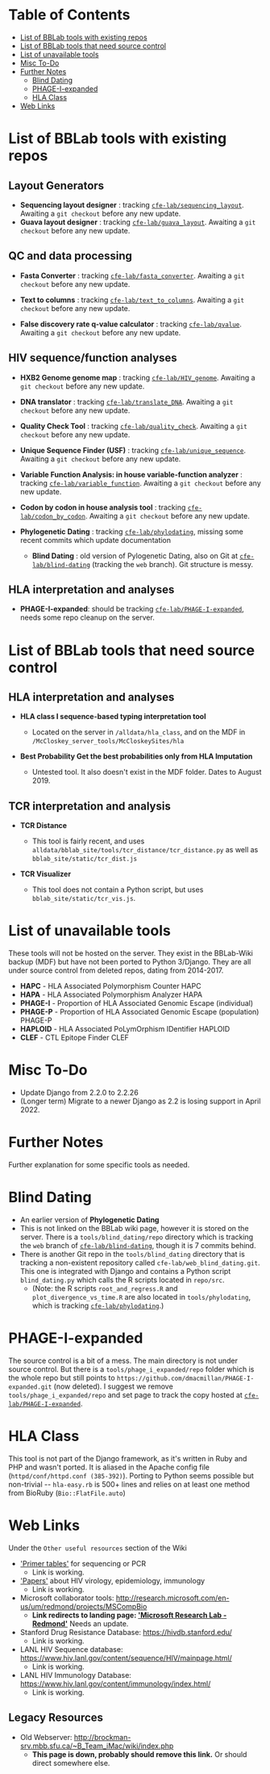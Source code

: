 # Table of Contents

- [List of BBLab tools with existing repos](#list-of-bblab-tools-with-existing-repos)
- [List of BBLab tools that need source control](#list-of-bblab-tools-that-need-source-control)
- [List of unavailable tools](#list-of-unavailable-tools)
- [Misc To-Do](#misc-to-do)
- [Further Notes](#further-notes)
    - [Blind Dating](#blind-dating) 
    - [PHAGE-I-expanded](#phage-i-expanded)
    - [HLA Class](#hla-class)
- [Web Links](#web-links)


# List of BBLab tools with existing repos


## Layout Generators

- __Sequencing layout designer__ : tracking [`cfe-lab/sequencing_layout`]. Awaiting a `git checkout` before any new update.
- __Guava layout designer__ : tracking [`cfe-lab/guava_layout`]. Awaiting a `git checkout` before any new update.

 [`cfe-lab/sequencing_layout`]: https://github.com/cfe-lab/sequencing_layout
 [`cfe-lab/guava_layout`]: https://github.com/cfe-lab/guava_layout


## QC and data processing

- __Fasta Converter__ : tracking [`cfe-lab/fasta_converter`]. Awaiting a `git checkout` before any new update.

- __Text to columns__ : tracking [`cfe-lab/text_to_columns`]. Awaiting a `git checkout` before any new update.
    
- __False discovery rate q-value calculator__ : tracking [`cfe-lab/qvalue`]. Awaiting a `git checkout` before any new update.

[`cfe-lab/fasta_converter`]: https://github.com/cfe-lab/fasta_converter
[`cfe-lab/text_to_columns`]: https://github.com/cfe-lab/text_to_columns
[`cfe-lab/qvalue`]: https://github.com/cfe-lab/qvalue


## HIV sequence/function analyses

- __HXB2 Genome genome map__ : tracking [`cfe-lab/HIV_genome`]. Awaiting a `git checkout` before any new update.

- __DNA translator__ : tracking [`cfe-lab/translate_DNA`]. Awaiting a `git checkout` before any new update.

- __Quality Check Tool__ : tracking [`cfe-lab/quality_check`]. Awaiting a `git checkout` before any new update.

- __Unique Sequence Finder (USF)__ : tracking [`cfe-lab/unique_sequence`]. Awaiting a `git checkout` before any new update.

- __Variable Function Analysis: in house variable-function analyzer__ : tracking [`cfe-lab/variable_function`]. Awaiting a `git checkout` before any new update.

- __Codon by codon in house analysis tool__ : tracking [`cfe-lab/codon_by_codon`]. Awaiting a `git checkout` before any new update. 

- __Phylogenetic Dating__ : tracking [`cfe-lab/phylodating`], missing some recent commits which update documentation
    - __Blind Dating__ : old version of Pylogenetic Dating, also on Git at [`cfe-lab/blind-dating`] (tracking the `web` branch). Git structure is messy.

[`cfe-lab/HIV_genome`]: https://github.com/cfe-lab/HIV_genome
[`cfe-lab/translate_DNA`]: https://github.com/cfe-lab/translate_DNA
[`cfe-lab/quality_check`]: https://github.com/cfe-lab/quality_check
[`cfe-lab/unique_sequence`]: https://github.com/cfe-lab/unique_sequence
[`cfe-lab/variable_function`]: https://github.com/cfe-lab/variable_function
[`cfe-lab/codon_by_codon`]: https://github.com/cfe-lab/codon_by_codon
[`cfe-lab/phylodating`]: https://github.com/cfe-lab/phylodating
[`cfe-lab/blind-dating`]: https://github.com/cfe-lab/blind-dating/tree/web


## HLA interpretation and analyses

- __PHAGE-I-expanded__: should be tracking [`cfe-lab/PHAGE-I-expanded`], needs some repo cleanup on the server.

[`cfe-lab/PHAGE-I-expanded`]: https://github.com/cfe-lab/PHAGE-I-expanded


# List of BBLab tools that need source control


## HLA interpretation and analyses

- __HLA class I sequence-based typing interpretation tool__ 
    - Located on the server in `/alldata/hla_class`, and on the MDF in `/McCloskey_server_tools/McCloskeySites/hla`

- __Best Probability Get the best probabilities only from HLA Imputation__ 
    - Untested tool. It also doesn't exist in the MDF folder. Dates to August 2019.


## TCR interpretation and analysis   

- __TCR Distance__
    - This tool is fairly recent, and uses `alldata/bblab_site/tools/tcr_distance/tcr_distance.py` as well as `bblab_site/static/tcr_dist.js`
    
- __TCR Visualizer__
    - This tool does not contain a Python script, but uses `bblab_site/static/tcr_vis.js`.


# List of unavailable tools
These tools will not be hosted on the server. They exist in the BBLab-Wiki backup (MDF) but have not been ported to Python 3/Django. They are all under source control from deleted repos, dating from 2014-2017.
- __HAPC__ - HLA Associated Polymorphism Counter HAPC
- __HAPA__ - HLA Associated Polymorphism Analyzer HAPA
- __PHAGE-I__ - Proportion of HLA Associated Genomic Escape (individual) 
- __PHAGE-P__ - Proportion of HLA Associated Genomic Escape (population) PHAGE-P
- __HAPLOID__ - HLA Associated PoLymOrphism IDentifier HAPLOID
- __CLEF__ - CTL Epitope Finder CLEF

# Misc To-Do

- Update Django from 2.2.0 to 2.2.26
- (Longer term) Migrate to a newer Django as 2.2 is losing support in April 2022.

# Further Notes

Further explanation for some specific tools as needed.

# Blind Dating
- An earlier version of __Phylogenetic Dating__
- This is not linked on the BBLab wiki page, however it is stored on the server. There is a `tools/blind_dating/repo` directory which is tracking the `web` branch of [`cfe-lab/blind-dating`], though it is 7 commits behind. 
- There is another Git repo in the `tools/blind_dating` directory that is tracking a non-existent repository called `cfe-lab/web_blind_dating.git`. This one is integrated with Django and contains a Python script `blind_dating.py` which calls the R scripts located in `repo/src`.
    - (Note: the R scripts `root_and_regress.R` and `plot_divergence_vs_time.R` are also located in `tools/phylodating`, which is tracking [`cfe-lab/phylodating`].)
    
[`cfe-lab/blind-dating`]: https://github.com/cfe-lab/blind-dating/tree/web
[`cfe-lab/phylodating`]: https://github.com/cfe-lab/phylodating


# PHAGE-I-expanded
The source control is a bit of a mess. The main directory is not under source control. But there is a `tools/phage_i_expanded/repo` folder which is the whole repo but still points to `https://github.com/dmacmillan/PHAGE-I-expanded.git` (now deleted). I suggest we remove `tools/phage_i_expanded/repo` and set page to track the copy hosted at [`cfe-lab/PHAGE-I-expanded`].

[`cfe-lab/PHAGE-I-expanded`]: https://github.com/cfe-lab/PHAGE-I-expanded

# HLA Class
This tool is not part of the Django framework, as it's written in Ruby and PHP and wasn't ported. It is aliased in the Apache config file (`httpd/conf/httpd.conf (385-392)`). Porting to Python seems possible but non-trivial -- `hla-easy.rb` is 500+ lines and relies on at least one method from BioRuby (`Bio::FlatFile.auto`)


# Web Links

Under the `Other useful resources` section of the Wiki

- ['Primer tables'] for sequencing or PCR
    - Link is working.
- ['Papers'] about HIV virology, epidemiology, immunology
    - Link is working.
- Microsoft collaborator tools: http://research.microsoft.com/en-us/um/redmond/projects/MSCompBio
    - __Link redirects to landing page: ['Microsoft Research Lab - Redmond']__ Needs an update. 
- Stanford Drug Resistance Database: https://hivdb.stanford.edu/
    - Link is working.
- LANL HIV Sequence database: https://www.hiv.lanl.gov/content/sequence/HIV/mainpage.html/
    - Link is working.
- LANL HIV Immunology Database: https://www.hiv.lanl.gov/content/immunology/index.html/
    - Link is working.

['Primer tables']: https://bblab-hivresearchtools.ca/django/wiki/misc/primer-list/
['Papers']: https://bblab-hivresearchtools.ca/django/wiki/misc/papers/
['Microsoft Research Lab - Redmond']: https://www.microsoft.com/en-us/research/lab/microsoft-research-redmond/

## Legacy Resources

- Old Webserver: http://brockman-srv.mbb.sfu.ca/~B_Team_iMac/wiki/index.php
    - __This page is down, probably should remove this link.__ Or should direct somewhere else.


